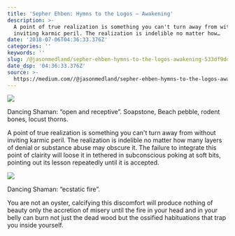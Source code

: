 ```yaml
---
title: 'Sepher Ehben: Hymns to the Logos — Awakening'
description: >-
  A point of true realization is something you can't turn away from without
  inviting karmic peril. The realization is indelible no matter how…
date: '2018-07-06T04:36:33.376Z'
categories: ''
keywords: ''
slug: /@jasonmedland/sepher-ehben-hymns-to-the-logos-awakening-533df9dddfdd
date_dsp: '04:36:33.376Z'
source: >-
  https://medium.com//@jasonmedland/sepher-ehben-hymns-to-the-logos-awakening-533df9dddfdd
---
```


![](https://cdn-images-1.medium.com/max/800/1*wUSQAE_HkX50TnbdhP07WQ.jpeg)

Dancing Shaman: “open and receptive”. Soapstone, Beach pebble, rodent bones, locust thorns.

A point of true realization is something you can't turn away from without inviting karmic peril. The realization is indelible no matter how many layers of denial or substance abuse may obscure it. The failure to integrate this point of clairity will loose it in tethered in subconscious poking at soft bits, pointing out its lesson repeatedly until it is accepted.

![](https://cdn-images-1.medium.com/max/800/1*4KEVG_VBUK3Z3fg4m00hPw.jpeg)

Dancing Shaman: “ecstatic fire”.

You are not an oyster, calcifying this discomfort will produce nothing of beauty only the accretion of misery until the fire in your head and in your belly can burn not just the dead wood but the ossified habituations that trap you inside yourself.